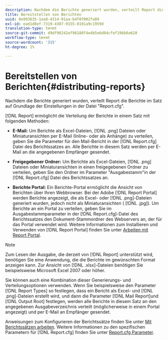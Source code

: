 ```yaml
---
description: Nachdem die Berichte generiert wurden, verteilt Report die Berichte im Satz auf Grundlage der Einstellungen in der Datei "Report.cfg".
title: Bereitstellen von Berichten
uuid: 0e993635-1aa8-4314-91aa-b4f8f002fa09
exl-id: ead1d8ef-7319-4307-9155-0101a9c1959d
translation-type: tm+mt
source-git-commit: d9df90242ef96188f4e4b5e6d04cfef196b0a628
workflow-type: tm+mt
source-wordcount: '315'
ht-degree: 1%

---
```


# Bereitstellen von Berichten{#distributing-reports}

Nachdem die Berichte generiert wurden, verteilt Report die Berichte im Satz auf Grundlage der Einstellungen in der Datei &quot;Report.cfg&quot;.

[!DNL Report] ermöglicht die Verteilung der Berichte in einem Satz mit folgenden Methoden:

* **E-Mail:** Um Berichte als Excel-Dateien,  [!DNL .png] Dateien oder Miniaturansichten per E-Mail (Inline- oder als Anhänge) zu verteilen, geben Sie die Parameter für den Mail-Bericht in der  [!DNL Report.cfg] Datei des Berichtssatzes an. Alle Berichte in diesem Satz werden per E-Mail an die angegebenen Empfänger gesendet.

* **Freigegebener Ordner:** Um Berichte als Excel-Dateien,  [!DNL .png] Dateien oder Miniaturansichten in einen freigegebenen Ordner zu verteilen, geben Sie den Ordner im Parameter &quot;Ausgabestamm&quot;in der  [!DNL Report.cfg] Datei des Berichtssatzes an.

* **Berichte Portal:** Ein Berichte-Portal ermöglicht die Ansicht von Berichten über Ihren Webbrowser. Bei der Adobe [!DNL Report Portal] werden Berichte angezeigt, die als Excel- oder [!DNL .png]-Dateien generiert wurden, jedoch nicht als Miniaturansichten ( [!DNL .jpg]). Um Berichte an ein Portal zu verteilen, geben Sie im Ausgabestammparameter in der [!DNL Report.cfg]-Datei des Berichtssatzes den Dokument-Stammordner des Webservers an, der für das Portal verwendet wird. Weitere Informationen zum Installieren und Verwenden von [!DNL Report Portal] finden Sie unter [Arbeiten mit Report Portal](../../home/c-rpt-oview/c-rpt-portal/c-rpt-portal.md#concept-f692210cad494c00865dbf325eb5ed35).

>[!NOTE]
>
>Zum Lesen der Ausgabe, die derzeit von [!DNL Report] unterstützt wird, benötigen Sie eine Anwendung, die die Berichte im gewünschten Format anzeigen kann. Zur Ansicht von [!DNL .xlsx]-Dateien benötigen Sie beispielsweise Microsoft Excel 2007 oder höher.

Sie können auch eine Kombination dieser Generierungs- und Verteilungsoptionen verwenden. Wenn Sie beispielsweise den Parameter [!DNL Report Types] so festlegen, dass ein Bericht als Excel- und [!DNL .png]-Dateien erstellt wird, und dann die Parameter [!DNL Mail Report]und [!DNL Output Root] festlegen, werden alle Berichte in diesem Satz an den angegebenen Ausgabeverzeichnis verteilt (möglicherweise in einem Portal angezeigt) und per E-Mail an Empfänger gesendet.

Anweisungen zum Konfigurieren der Berichtssätze finden Sie unter [Mit Berichtssätzen arbeiten](../../home/c-rpt-oview/c-work-rpt-sets/c-work-rpt-sets.md#concept-a5f078668e1245e684cb2a778c8803d5). Weitere Informationen zu den spezifischen Parametern für [!DNL Report.cfg] finden Sie unter [Report.cfg Parameter](../../home/c-rpt-oview/c-rpt-param-ref/c-rpt-param.md#concept-838e59d72d3f4cb29ee15f5c7eb0ceff).

